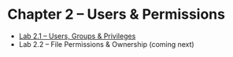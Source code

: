 # Chapter 2 – Users & Permissions
- [Lab 2.1 – Users, Groups & Privileges](./lab2_1_users.md)
- Lab 2.2 – File Permissions & Ownership (coming next)
